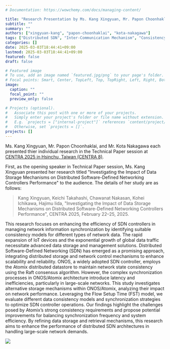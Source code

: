 ```yaml
---
# Documentation: https://wowchemy.com/docs/managing-content/

title: "Research Presentation by Ms. Kang Xingyuan, Mr. Papon Choonhaklai, and Mr. Kota Nakagawa at CENTRA 2025 in Hsinchu, Taiwan"
subtitle: ""
summary: ""
authors: ["xingyuan-kang", "papon-choonhaklai", "kota-nakagawa"]
tags: ["Distributed SDN", "Inter-Communication Mechanism", "Consistency Model", "Disributed Datastore", "Information Synchronization"]
categories: []
date: 2025-03-03T18:44:41+09:00
lastmod: 2025-03-03T18:44:41+09:00
featured: false
draft: false

# Featured image
# To use, add an image named `featured.jpg/png` to your page's folder.
# Focal points: Smart, Center, TopLeft, Top, TopRight, Left, Right, BottomLeft, Bottom, BottomRight.
image:
  caption: ""
  focal_point: ""
  preview_only: false

# Projects (optional).
#   Associate this post with one or more of your projects.
#   Simply enter your project's folder or file name without extension.
#   E.g. `projects = ["internal-project"]` references `content/project/deep-learning/index.md`.
#   Otherwise, set `projects = []`.
projects: []
---
```


Ms. Kang Xingyuan, Mr. Papon Choonhaklai, and Mr. Kota Nakagawa each presented thier individual research in the Technical Paper session at [CENTRA 2025 in Hsinchu, Taiwan (CENTRA 8)](https://www.globalcentra.org/centra8/).

First, as the opening speaker in Technical Paper session, Ms. Kang Xingyuan presented her research titled "Investigating the Impact of Data Storage Mechanisms on Distributed Software-Defined Networking Controllers Performance" to the audience. The details of her study are as follows:

> Kang Xingyuan, Keichi Takahashi, Chawanat Nakasan, Kohei Ichikawa, Hajimu Iida, "Investigating the Impact of Data Storage Mechanisms on Distributed Software-Defined Networking Controllers Performance", CENTRA 2025, February 22–25, 2025.

This research focuses on enhancing the efficiency of SDN controllers in managing network information synchronization by identifying suitable consistency models for different types of network data. The rapid expansion of IoT devices and the exponential growth of global data traffic necessitate advanced data storage and management solutions. Distributed Software-Defined Networking (SDN) has emerged as a promising approach, integrating distributed storage and network control mechanisms to enhance scalability and reliability. ONOS, a widely adopted SDN controller, employs the Atomix distributed datastore to maintain network state consistency using the Raft consensus algorithm. However, the complex synchronization processes in ONOS/Atomix architecture introduce latency and inefficiencies, particularly in large-scale networks. This study investigates alternative storage mechanisms within ONOS/Atomix, analyzing their impact on network performance. Leveraging the Flow Setup Time (FST) model, we evaluate different data consistency models and synchronization strategies to optimize SDN controller operations. Our findings highlight the challenges posed by Atomix’s strong consistency requirements and propose potential improvements for balancing synchronization frequency and system efficiency. By refining data storage and retrieval mechanisms, this research aims to enhance the performance of distributed SDN architectures in handling large-scale network demands.

![](mya.jpg)

<!-- Papon san's session -->

<!-- Kota san's session -->